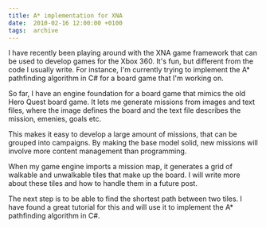 ```yaml
---
title: A* implementation for XNA
date:  2010-02-16 12:00:00 +0100
tags:  archive
---
```


I have recently been playing around with the XNA game framework that can
be used to develop games for the Xbox 360. It's fun, but different from
the code I usually write. For instance, I'm currently trying to implement
the A* pathfinding algorithm in C# for a board game that I'm working on.

So far, I have an engine foundation for a board game that mimics the old
Hero Quest board game. It lets me generate missions from images and text
files, where the image defines the board and the text file describes the
mission, emenies, goals etc.

This makes it easy to develop a large amount of missions, that can be
grouped into campaigns. By making the base model solid, new missions will
involve more content management than programming.

When my game engine imports a mission map, it generates a grid of walkable
and unwalkable tiles that make up the board. I will write more about these
tiles and how to handle them in a future post.

The next step is to be able to find the shortest path between two tiles. I
have found a great tutorial for this and will use it to implement the A* 
pathfinding algorithm in C#.
